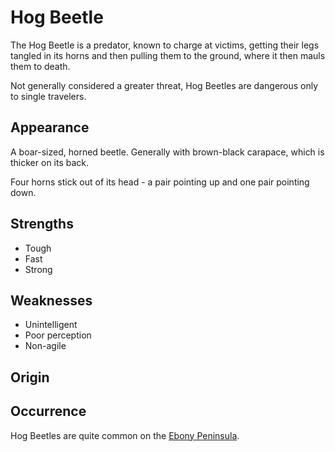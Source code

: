 # Hog Beetle
The Hog Beetle is a predator, known to charge at victims, getting their legs tangled in its horns and then pulling them to the ground, where it then mauls them to death. 

Not generally considered a greater threat, Hog Beetles are dangerous only to single travelers. 

## Appearance
A boar-sized, horned beetle. Generally with brown-black carapace, which is thicker on its back. 

Four horns stick out of its head - a pair pointing up and one pair pointing down. 

## Strengths
* Tough
* Fast
* Strong

## Weaknesses
* Unintelligent
* Poor perception
* Non-agile

## Origin


## Occurrence
Hog Beetles are quite common on the [Ebony Peninsula](../../world/ebony-peninsula/ebony-peninsula). 